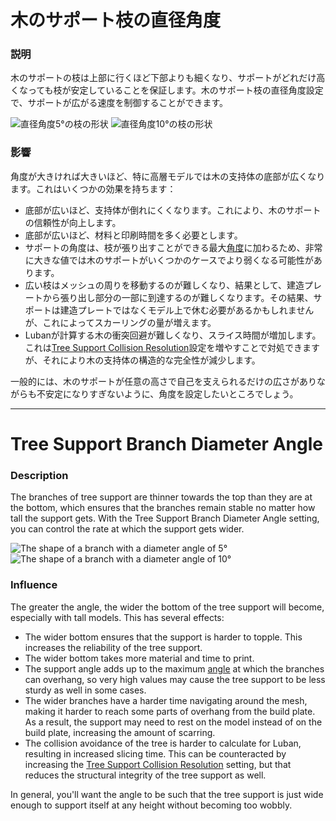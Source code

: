 木のサポート枝の直径角度
====
### **説明**
木のサポートの枝は上部に行くほど下部よりも細くなり、サポートがどれだけ高くなっても枝が安定していることを保証します。木のサポート枝の直径角度設定で、サポートが広がる速度を制御することができます。

![直径角度5°の枝の形状](../images/support_tree_branch_diameter_1_4mm_5.png)
![直径角度10°の枝の形状](../images/support_tree_branch_diameter_angle_10.png)

### **影響**
角度が大きければ大きいほど、特に高層モデルでは木の支持体の底部が広くなります。これはいくつかの効果を持ちます：
* 底部が広いほど、支持体が倒れにくくなります。これにより、木のサポートの信頼性が向上します。
* 底部が広いほど、材料と印刷時間を多く必要とします。
* サポートの角度は、枝が張り出すことができる最大[角度](support_tree_angle.md)に加わるため、非常に大きな値では木のサポートがいくつかのケースでより弱くなる可能性があります。
* 広い枝はメッシュの周りを移動するのが難しくなり、結果として、建造プレートから張り出し部分の一部に到達するのが難しくなります。その結果、サポートは建造プレートではなくモデル上で休む必要があるかもしれませんが、これによってスカーリングの量が増えます。
* Lubanが計算する木の衝突回避が難しくなり、スライス時間が増加します。これは[Tree Support Collision Resolution](support_tree_collision_resolution.md)設定を増やすことで対処できますが、それにより木の支持体の構造的な完全性が減少します。

一般的には、木のサポートが任意の高さで自己を支えられるだけの広さがありながらも不安定になりすぎないように、角度を設定したいところでしょう。

---

Tree Support Branch Diameter Angle
====
### **Description**
The branches of tree support are thinner towards the top than they are at the bottom, which ensures that the branches remain stable no matter how tall the support gets. With the Tree Support Branch Diameter Angle setting, you can control the rate at which the support gets wider.

![The shape of a branch with a diameter angle of 5°](../images/support_tree_branch_diameter_1_4mm_5.png)
![The shape of a branch with a diameter angle of 10°](../images/support_tree_branch_diameter_angle_10.png)

### **Influence**
The greater the angle, the wider the bottom of the tree support will become, especially with tall models. This has several effects:
* The wider bottom ensures that the support is harder to topple. This increases the reliability of the tree support.
* The wider bottom takes more material and time to print.
* The support angle adds up to the maximum [angle](support_tree_angle.md) at which the branches can overhang, so very high values may cause the tree support to be less sturdy as well in some cases.
* The wider branches have a harder time navigating around the mesh, making it harder to reach some parts of overhang from the build plate. As a result, the support may need to rest on the model instead of on the build plate, increasing the amount of scarring.
* The collision avoidance of the tree is harder to calculate for Luban, resulting in increased slicing time. This can be counteracted by increasing the [Tree Support Collision Resolution](support_tree_collision_resolution.md) setting, but that reduces the structural integrity of the tree support as well.

In general, you'll want the angle to be such that the tree support is just wide enough to support itself at any height without becoming too wobbly.